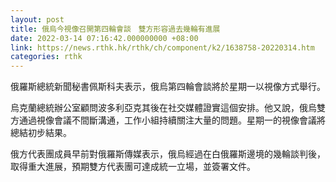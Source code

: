 ```yaml
---
layout: post
title: 俄烏今視像召開第四輪會談　雙方形容過去幾輪有進展
date: 2022-03-14 07:16:42.000000000 +08:00
link: https://news.rthk.hk/rthk/ch/component/k2/1638758-20220314.htm
categories: rthk
---
```


俄羅斯總統新聞秘書佩斯科夫表示，俄烏第四輪會談將於星期一以視像方式舉行。

烏克蘭總統辦公室顧問波多利亞克其後在社交媒體證實這個安排。他又說，俄烏雙方通過視像會議不間斷溝通，工作小組持續關注大量的問題。星期一的視像會議將總結初步結果。

俄方代表團成員早前對俄羅斯傳媒表示，俄烏經過在白俄羅斯邊境的幾輪談判後，取得重大進展，預期雙方代表團可達成統一立場，並簽署文件。
